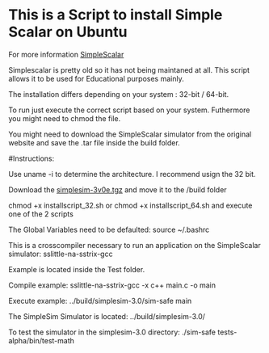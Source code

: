 # This is a Script to install Simple Scalar on Ubuntu

For more information [SimpleScalar](http://www.simplescalar.com/) 

Simplescalar is pretty old so it has not being maintaned at all. This script allows it to be used for Educational purposes mainly.

The installation differs depending on your system : 32-bit / 64-bit.

To run just execute the correct script based on your system. Futhermore you might need to chmod the file. 

You might need to download the SimpleScalar simulator from the original website and save the .tar file inside the build folder.

#Instructions:

Use uname -i to determine the architecture.
I recommend usign the 32 bit.

Download the [simplesim-3v0e.tgz](http://www.simplescalar.com/agreement.php3?simplesim-3v0e.tgz) and move it to the /build folder
 
chmod +x installscript_32.sh or chmod +x installscript_64.sh and execute one of the 2 scripts
 
The Global Variables need to be defaulted: source ~/.bashrc

This is a crosscompiler necessary to run an application on the SimpleScalar simulator: sslittle-na-sstrix-gcc

Example is located inside the Test folder.

Compile example: sslittle-na-sstrix-gcc -x c++ main.c -o main

Execute example: ../build/simplesim-3.0/sim-safe main

The SimpleSim Simulator is located: ../build/simplesim-3.0/

To test the simulator in the simplesim-3.0 directory: ./sim-safe tests-alpha/bin/test-math
